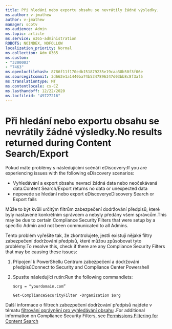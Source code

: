```yaml
---
title: Při hledání nebo exportu obsahu se nevrátily žádné výsledky.
ms.author: v-jmathew
author: v-jmathew
manager: scotv
ms.audience: Admin
ms.topic: article
ms.service: o365-administration
ROBOTS: NOINDEX, NOFOLLOW
localization_priority: Normal
ms.collection: Adm_O365
ms.custom:
- "3200003"
- "7463"
ms.openlocfilehash: 8786f11f170edb151879235e19caa38b50f3f06e
ms.sourcegitcommit: 3d662e1a1440ba74b5347896347d03bb8c8f3af5
ms.translationtype: MT
ms.contentlocale: cs-CZ
ms.lasthandoff: 12/22/2020
ms.locfileid: "49727216"
---
```

# <a name="no-results-returned-during-content-searchexport"></a><span data-ttu-id="8b33d-102">Při hledání nebo exportu obsahu se nevrátily žádné výsledky.</span><span class="sxs-lookup"><span data-stu-id="8b33d-102">No results returned during Content Search/Export</span></span>

<span data-ttu-id="8b33d-103">Pokud máte problémy s následujícími scénáři eDiscovery:</span><span class="sxs-lookup"><span data-stu-id="8b33d-103">If you are experiencing issues with the following eDiscovery scenarios:</span></span>

- <span data-ttu-id="8b33d-104">Vyhledávání a export obsahu nevrací žádná data nebo neočekávaná data.</span><span class="sxs-lookup"><span data-stu-id="8b33d-104">Content Search/Export returns no data or unexpected data</span></span>
- <span data-ttu-id="8b33d-105">nepovede se hledání nebo export eDiscovery</span><span class="sxs-lookup"><span data-stu-id="8b33d-105">eDiscovery Search or Export fails</span></span>

<span data-ttu-id="8b33d-106">Může to být kvůli určitým filtrům zabezpečení dodržování předpisů, které byly nastavené konkrétním správcem a nebyly předány všem správcům.</span><span class="sxs-lookup"><span data-stu-id="8b33d-106">This may be due to certain Compliance Security Filters that were setup by a specific Admin and not been communicated to all Admins.</span></span>

<span data-ttu-id="8b33d-107">Tento problém vyřešíte tak, že zkontrolujete, jestli existují nějaké filtry zabezpečení dodržování předpisů, které můžou způsobovat tyto problémy:</span><span class="sxs-lookup"><span data-stu-id="8b33d-107">To resolve this, check if there are any Compliance Security Filters that may be causing these issues:</span></span>

1. <span data-ttu-id="8b33d-108">Připojení k PowerShellu Centrum zabezpečení a dodržování předpisů</span><span class="sxs-lookup"><span data-stu-id="8b33d-108">Connect to Security and Compliance Center Powershell</span></span>
2. <span data-ttu-id="8b33d-109">Spusťte následující rutin:</span><span class="sxs-lookup"><span data-stu-id="8b33d-109">Run the following commandlets:</span></span>

    `$org = “yourdomain.com”`

    `Get-ComplianceSecurityFilter -Organization $org`

<span data-ttu-id="8b33d-110">Další informace o filtrech zabezpečení dodržování předpisů najdete v tématu [filtrování oprávnění pro vyhledávání obsahu](https://docs.microsoft.com/microsoft-365/compliance/permissions-filtering-for-content-search) .</span><span class="sxs-lookup"><span data-stu-id="8b33d-110">For additional information on Compliance Security Filters, see [Permissions Filtering for Content Search](https://docs.microsoft.com/microsoft-365/compliance/permissions-filtering-for-content-search)</span></span>
